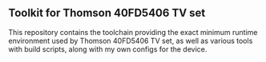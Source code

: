 ## Toolkit for Thomson 40FD5406 TV set
This repository contains the toolchain providing the exact minimum runtime environment used by Thomson 40FD5406 TV set, as well as various tools with build scripts, along with my own configs for the device.
